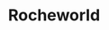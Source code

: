 ---
title: "Rocheworld"
bookCover: "/assets/book-covers/rocheworld.jpg"
slug: "rocheworld"
bookAuthor: "Robert L. Forward"
rating: 10
done: false
tags: []
summary: false
detailedNotes: false
amazonLink: ""

---